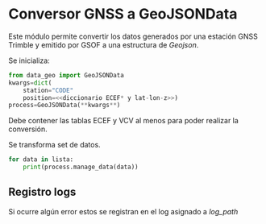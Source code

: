 Conversor GNSS a GeoJSONData
==================================

Este módulo permite convertir los datos generados por una estación GNSS Trimble y
emitido por GSOF a una estructura de *Geojson*.

Se inicializa:

```python
from data_geo import GeoJSONData
kwargs=dict(
    station="CODE"
    position=<<diccionario ECEF* y lat-lon-z>>)
process=GeoJSONData(**kwargs**)
```
Debe contener las tablas ECEF y VCV al menos para poder realizar la conversión.


Se transforma set de datos.

```python
for data in lista:
    print(process.manage_data(data))

```

## Registro logs


Si ocurre algún error estos se registran en el log asignado a *log_path*
